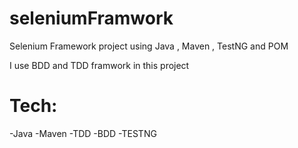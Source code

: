 # seleniumFramwork
Selenium Framework project using Java , Maven , TestNG and POM

I use BDD and TDD framwork in this project

# Tech:

-Java
-Maven
-TDD
-BDD
-TESTNG


